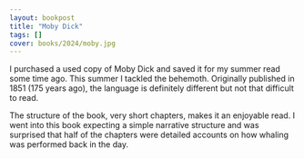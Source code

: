 ```yaml
---
layout: bookpost
title: "Moby Dick"
tags: []
cover: books/2024/moby.jpg
---
```


I purchased a used copy of Moby Dick and saved it for my summer read some time ago.  This summer I tackled the behemoth.
Originally published in 1851 (175 years ago), the language is definitely different but not that difficult to read.

The structure of the book, very short chapters, makes it an enjoyable read.  I went into this book expecting a simple
narrative structure and was surprised that half of the chapters were detailed accounts on how whaling was
performed back in the day.